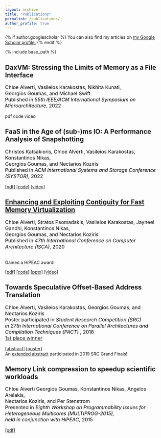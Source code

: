 ```yaml
---
layout: archive
title: "Publications"
permalink: /publications/
author_profile: true
---
```


{% if author.googlescholar %}
  You can also find my articles on <u><a href="{{author.googlescholar}}">my Google Scholar profile</a>.</u>
{% endif %}

{% include base_path %}

## DaxVM: Stressing the Limits of Memory as a File Interface
<p style="color:black;font-size:16px;"> Chloe Alverti, Vasileios Karakostas, Nikhita Kunati, <br/>Georgios Goumas, and Michael Swift
<br/>Published in <i>55th IEEE/ACM International Symposium on Microarchitecture</i>, 2022 </p>

pdf <!--- (https://cslab.ece.ntua.gr/~xalverti/papers/systor2022-faas.pdf) --->
code <!--- (https://github.com/cslab-ntua/fbpml-systor22) --->
video <!--- (https://www.youtube.com/watch?v=py47QrdLGls&ab_channel=SystorConference)--->


## FaaS in the Age of (sub-)ms IO: A Performance Analysis of Snapshotting
<p style="color:black;font-size:16px;"> Christos Katsakioris, Chloe Alverti, Vasileios Karakostas, 
Konstantinos Nikas,<br/>Georgios Goumas, and Nectarios Koziris
<br/>Published in <i>ACM International Systems and Storage Conference (SYSTOR)</i>, 2022 </p>

[[pdf]](https://cslab.ece.ntua.gr/~xalverti/papers/systor2022-faas.pdf) 
[[code]](https://github.com/cslab-ntua/fbpml-systor22) 
[[video]](https://www.youtube.com/watch?v=py47QrdLGls&ab_channel=SystorConference)


## [Enhancing and Exploiting Contiguity for Fast Memory Virtualization](/publications/isca2020-contiguity)

<p style="color:black;font-size:16px;"> Chloe Alverti, Stratos Psomadakis, Vasileios Karakostas, Jayneel Gandhi, 
Konstantinos Nikas,<br/>Georgios Goumas, and Nectarios Koziris
<br/>Published in <i>47th International Conference on Computer Architecture (ISCA)</i>, 2020 </p>
<br/> Gained a HiPEAC award!

[[pdf]](https://cslab.ece.ntua.gr/~xalverti/papers/isca20_enhancing_and_exploiting_contiguity.pdf) 
[[code]](https://www.github.com/cslab-ntua/contiguity-isca2020.git) 
[[pptx]](https://cslab.ece.ntua.gr/~xalverti/papers/isca20_enhancing_and_exploiting_contiguity.pptx) 
[[video]](https://www.youtube.com/watch?v=njCazqLIBbc&ab_channel=chloialverti)
## Towards Speculative Offset-Based Address Translation

<p style="color:black;font-size:16px;"> Chloe Alverti, Vasileios Karakostas, Georgios Goumas, and Nectarios Koziris
<br/>Poster participated in <i> Student Research Competition (SRC) <br/> in 27th International Conference on Parallel Architectures and Compilation Techniques (PACT) </i>, 2018<br/><a href='https://src.acm.org/winners/2019' color='black'> 1st place winner </a></p>

[[abstract]](https://cslab.ece.ntua.gr/~xalverti/papers/Pact_2018.pdf) [[poster]](https://cslab.ece.ntua.gr/~xalverti/papers/Pact2018_Poster.pdf)
<br/>
An [extended abstract](https://cslab.ece.ntua.gr/~xalverti/papers/SRC.pdf) participated in 2019 SRC Grand Finals!

## Memory Link compression to speedup scientific workloads
<p style="color:black;font-size:16px;"> Chloe Alverti Georgios Goumas, Konstantinos Nikas, Angelos Arelakis,
<br/> Nectarios Koziris, and Per Stenstrom
<br/>Presented in <i> Eighth Workshop on Programmability Issues for Heterogeneous Multicores (MULTIPROG-2015),
<br/> held in conjunction with HiPEAC</i>, 2015</p>

[[pdf]](http://research.ac.upc.edu/multiprog/multiprog2015/papers/multiprog-2015-5.pdf)
